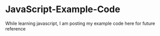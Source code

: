 # JavaScript-Example-Code
While learning javascript, I am posting my example code here for future reference
